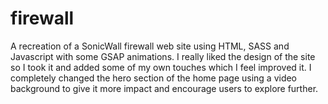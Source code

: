 # firewall
A recreation of a SonicWall firewall web site using HTML, SASS and Javascript with some GSAP animations. I really liked the design of the site so I took it and added some of my own touches which I feel improved it. I completely changed the hero section of the home page using a video background to give it more impact and encourage users to explore further.   
